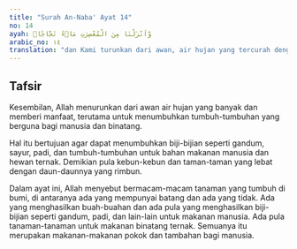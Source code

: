 ```yaml
---
title: "Surah An-Naba' Ayat 14"
no: 14
ayah: وَّاَنْزَلْنَا مِنَ الْمُعْصِرٰتِ مَاۤءً ثَجَّاجًاۙ
arabic_no: ١٤
translation: "dan Kami turunkan dari awan, air hujan yang tercurah dengan hebatnya,"
---
```


## Tafsir

Kesembilan, Allah menurunkan dari awan air hujan yang banyak dan memberi manfaat, terutama untuk menumbuhkan tumbuh-tumbuhan yang berguna bagi manusia dan binatang.

Hal itu bertujuan agar dapat menumbuhkan biji-bijian seperti gandum, sayur, padi, dan tumbuh-tumbuhan untuk bahan makanan manusia dan hewan ternak. Demikian pula kebun-kebun dan taman-taman yang lebat dengan daun-daunnya yang rimbun.

Dalam ayat ini, Allah menyebut bermacam-macam tanaman yang tumbuh di bumi, di antaranya ada yang mempunyai batang dan ada yang tidak. Ada yang menghasilkan buah-buahan dan ada pula yang menghasilkan biji-bijian seperti gandum, padi, dan lain-lain untuk makanan manusia. Ada pula tanaman-tanaman untuk makanan binatang ternak. Semuanya itu merupakan makanan-makanan pokok dan tambahan bagi manusia.
